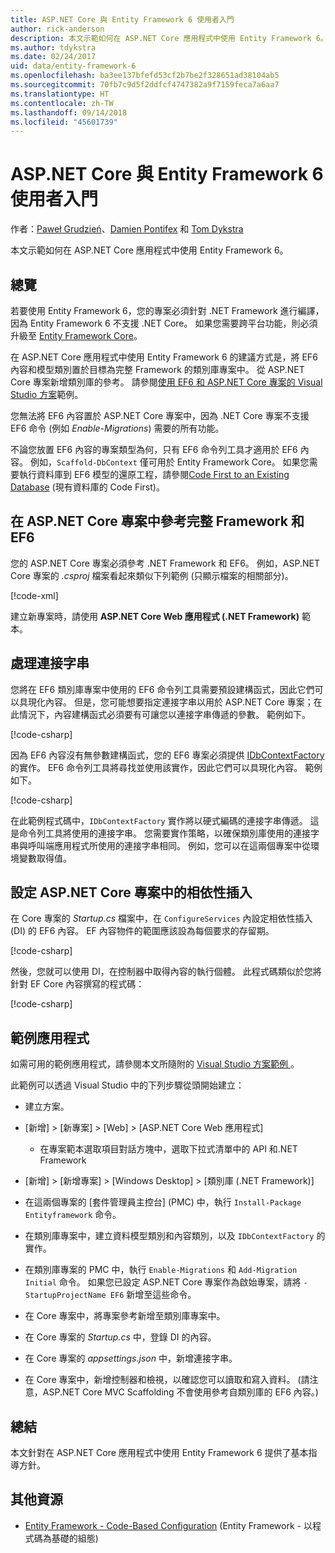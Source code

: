 ```yaml
---
title: ASP.NET Core 與 Entity Framework 6 使用者入門
author: rick-anderson
description: 本文示範如何在 ASP.NET Core 應用程式中使用 Entity Framework 6。
ms.author: tdykstra
ms.date: 02/24/2017
uid: data/entity-framework-6
ms.openlocfilehash: ba3ee137bfefd53cf2b7be2f328651ad38104ab5
ms.sourcegitcommit: 70fb7c9d5f2ddfcf4747382a9f7159feca7a6aa7
ms.translationtype: HT
ms.contentlocale: zh-TW
ms.lasthandoff: 09/14/2018
ms.locfileid: "45601739"
---
```

# <a name="get-started-with-aspnet-core-and-entity-framework-6"></a>ASP.NET Core 與 Entity Framework 6 使用者入門

作者：[Paweł Grudzień](https://github.com/pgrudzien12)、[Damien Pontifex](https://github.com/DamienPontifex) 和 [Tom Dykstra](https://github.com/tdykstra)

本文示範如何在 ASP.NET Core 應用程式中使用 Entity Framework 6。

## <a name="overview"></a>總覽

若要使用 Entity Framework 6，您的專案必須針對 .NET Framework 進行編譯，因為 Entity Framework 6 不支援 .NET Core。 如果您需要跨平台功能，則必須升級至 [Entity Framework Core](https://docs.microsoft.com/ef/)。

在 ASP.NET Core 應用程式中使用 Entity Framework 6 的建議方式是，將 EF6 內容和模型類別置於目標為完整 Framework 的類別庫專案中。 從 ASP.NET Core 專案新增類別庫的參考。 請參閱[使用 EF6 和 ASP.NET Core 專案的 Visual Studio 方案](https://github.com/aspnet/Docs/tree/master/aspnetcore/data/entity-framework-6/sample/)範例。

您無法將 EF6 內容置於 ASP.NET Core 專案中，因為 .NET Core 專案不支援 EF6 命令 (例如 *Enable-Migrations*) 需要的所有功能。

不論您放置 EF6 內容的專案類型為何，只有 EF6 命令列工具才適用於 EF6 內容。 例如，`Scaffold-DbContext` 僅可用於 Entity Framework Core。 如果您需要執行資料庫到 EF6 模型的還原工程，請參閱[Code First to an Existing Database](https://msdn.microsoft.com/jj200620) (現有資料庫的 Code First)。

## <a name="reference-full-framework-and-ef6-in-the-aspnet-core-project"></a>在 ASP.NET Core 專案中參考完整 Framework 和 EF6

您的 ASP.NET Core 專案必須參考 .NET Framework 和 EF6。 例如，ASP.NET Core 專案的 *.csproj* 檔案看起來類似下列範例 (只顯示檔案的相關部分)。

[!code-xml[](entity-framework-6/sample/MVCCore/MVCCore.csproj?range=3-9&highlight=2)]

建立新專案時，請使用 **ASP.NET Core Web 應用程式 (.NET Framework)** 範本。

## <a name="handle-connection-strings"></a>處理連接字串

您將在 EF6 類別庫專案中使用的 EF6 命令列工具需要預設建構函式，因此它們可以具現化內容。 但是，您可能想要指定連接字串以用於 ASP.NET Core 專案；在此情況下，內容建構函式必須要有可讓您以連接字串傳遞的參數。 範例如下。

[!code-csharp[](entity-framework-6/sample/EF6/SchoolContext.cs?name=snippet_Constructor)]

因為 EF6 內容沒有無參數建構函式，您的 EF6 專案必須提供 [IDbContextFactory](https://msdn.microsoft.com/library/hh506876) 的實作。 EF6 命令列工具將尋找並使用該實作，因此它們可以具現化內容。 範例如下。

[!code-csharp[](entity-framework-6/sample/EF6/SchoolContextFactory.cs?name=snippet_IDbContextFactory)]

在此範例程式碼中，`IDbContextFactory` 實作將以硬式編碼的連接字串傳遞。 這是命令列工具將使用的連接字串。 您需要實作策略，以確保類別庫使用的連接字串與呼叫端應用程式所使用的連接字串相同。 例如，您可以在這兩個專案中從環境變數取得值。

## <a name="set-up-dependency-injection-in-the-aspnet-core-project"></a>設定 ASP.NET Core 專案中的相依性插入

在 Core 專案的 *Startup.cs* 檔案中，在 `ConfigureServices` 內設定相依性插入 (DI) 的 EF6 內容。 EF 內容物件的範圍應該設為每個要求的存留期。

[!code-csharp[](entity-framework-6/sample/MVCCore/Startup.cs?name=snippet_ConfigureServices&highlight=5)]

然後，您就可以使用 DI，在控制器中取得內容的執行個體。 此程式碼類似於您將針對 EF Core 內容撰寫的程式碼：

[!code-csharp[](entity-framework-6/sample/MVCCore/Controllers/StudentsController.cs?name=snippet_ContextInController)]

## <a name="sample-application"></a>範例應用程式

如需可用的範例應用程式，請參閱本文所隨附的 [Visual Studio 方案範例 ](https://github.com/aspnet/Docs/tree/master/aspnetcore/data/entity-framework-6/sample/)。

此範例可以透過 Visual Studio 中的下列步驟從頭開始建立：

* 建立方案。

* [新增] > [新專案] > [Web] > [ASP.NET Core Web 應用程式]
  * 在專案範本選取項目對話方塊中，選取下拉式清單中的 API 和.NET Framework

* [新增] > [新增專案] > [Windows Desktop] > [類別庫 (.NET Framework)]

* 在這兩個專案的 [套件管理員主控台] (PMC) 中，執行 `Install-Package Entityframework` 命令。

* 在類別庫專案中，建立資料模型類別和內容類別，以及 `IDbContextFactory` 的實作。

* 在類別庫專案的 PMC 中，執行 `Enable-Migrations` 和 `Add-Migration Initial` 命令。 如果您已設定 ASP.NET Core 專案作為啟始專案，請將 `-StartupProjectName EF6` 新增至這些命令。

* 在 Core 專案中，將專案參考新增至類別庫專案中。

* 在 Core 專案的 *Startup.cs* 中，登錄 DI 的內容。

* 在 Core 專案的 *appsettings.json* 中，新增連接字串。

* 在 Core 專案中，新增控制器和檢視，以確認您可以讀取和寫入資料。 (請注意，ASP.NET Core MVC Scaffolding 不會使用參考自類別庫的 EF6 內容。)

## <a name="summary"></a>總結

本文針對在 ASP.NET Core 應用程式中使用 Entity Framework 6 提供了基本指導方針。

## <a name="additional-resources"></a>其他資源

* [Entity Framework - Code-Based Configuration](https://msdn.microsoft.com/data/jj680699.aspx) (Entity Framework - 以程式碼為基礎的組態)
